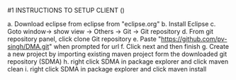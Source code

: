 #1 INSTRUCTIONS TO SETUP CLIENT ()

a. Download eclipse from eclipse from "eclipse.org"
b. Install Eclipse
c. Goto window-> show view -> Others -> Git -> Git repository
d. From git repository panel, click clone Git repository
e. Paste "https://github.com/pv-singh/DMA.git" when prompted for url
f. Click next and then finish
g. Create a new project by importing existing maven project form the downloaded git repository (SDMA)
h. right click SDMA in package explorer and click maven clean
i. right click SDMA in package explorer and click maven install   
                          
